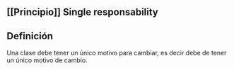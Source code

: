 

## [[Principio]] Single responsability


## Definición

Una clase debe tener un único motivo para cambiar, es decir debe de tener un único motivo de cambio.